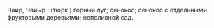 ---
---

Чаир, Чайыр
: ⦅тюрк.⦆ горный луг; сенокос; сенокос с отдельными фруктовыми деревьями; неполивной сад.
